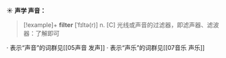 ☀ <span class="category">**声学 声音：**</span>
>[!example]+ <span class="vocabulary">**filter**</span> [ˈfɪltə(r)]
> <span class="definition">n. [C] 光线或声音的过滤器，即滤声器、滤波器：</span>了解即可

· 表示“声音”的词群见[[05声音 发声]]
· 表示“声乐”的词群见[[07音乐 声乐]]
